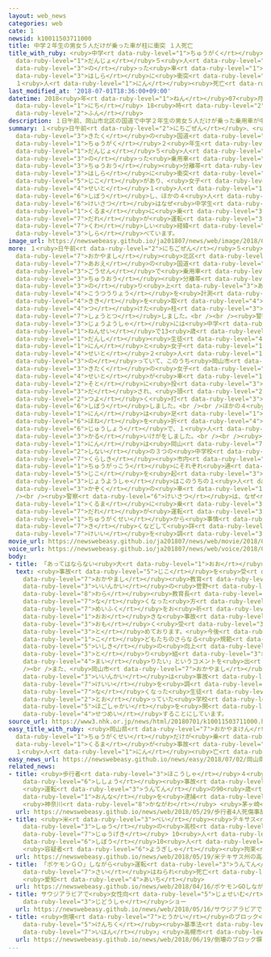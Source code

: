 ```yaml
---
layout: web_news
categories: web
cate: 1
newsid: k10011503711000
title: 中学２年生の男女５人だけが乗った車が柱に衝突 １人死亡
title_with_ruby: <ruby>中学<rt data-ruby-level="1">ちゅうがく</rt></ruby>２<ruby>年生<rt data-ruby-level="1">ねんせい</rt></ruby>の<ruby>男女<rt
  data-ruby-level="1">だんじょ</rt></ruby>５<ruby>人<rt data-ruby-level="1">にん</rt></ruby>だけが<ruby>乗<rt
  data-ruby-level="3">の</rt></ruby>った<ruby>車<rt data-ruby-level="1">くるま</rt></ruby>が<ruby>柱<rt
  data-ruby-level="3">はしら</rt></ruby>に<ruby>衝突<rt data-ruby-level="7">しょうとつ</rt></ruby>
  １<ruby>人<rt data-ruby-level="1">にん</rt></ruby><ruby>死亡<rt data-ruby-level="6">しぼう</rt></ruby>
last_modified_at: '2018-07-01T18:36:00+09:00'
datetime: 2018<ruby>年<rt data-ruby-level="1">ねん</rt></ruby>07<ruby>月<rt data-ruby-level="1">がつ</rt></ruby>01<ruby>日<rt
  data-ruby-level="1">にち</rt></ruby> 18<ruby>時<rt data-ruby-level="2">じ</rt></ruby>36<ruby>分<rt
  data-ruby-level="2">ふん</rt></ruby>
description: １日午前、岡山市北区の国道で中学２年生の男女５人だけが乗った乗用車が中央分離帯の柱に衝突する事故があり、女子生徒１人が死亡し、ほかの４人もけがをしました。警察はなぜ中学生だけで車に乗っていたかや誰が運転していたかなど、詳しい経緯を調べています。
summary: １<ruby>日午前<rt data-ruby-level="2">にちごぜん</rt></ruby>、<ruby>岡山市<rt data-ruby-level="7">おかやまし</rt></ruby><ruby>北区<rt
  data-ruby-level="3">きたく</rt></ruby>の<ruby>国道<rt data-ruby-level="2">こくどう</rt></ruby>で<ruby>中学<rt
  data-ruby-level="1">ちゅうがく</rt></ruby>２<ruby>年生<rt data-ruby-level="1">ねんせい</rt></ruby>の<ruby>男女<rt
  data-ruby-level="1">だんじょ</rt></ruby>５<ruby>人<rt data-ruby-level="1">にん</rt></ruby>だけが<ruby>乗<rt
  data-ruby-level="3">の</rt></ruby>った<ruby>乗用車<rt data-ruby-level="3">じょうようしゃ</rt></ruby>が<ruby>中央<rt
  data-ruby-level="3">ちゅうおう</rt></ruby><ruby>分離帯<rt data-ruby-level="7">ぶんりたい</rt></ruby>の<ruby>柱<rt
  data-ruby-level="3">はしら</rt></ruby>に<ruby>衝突<rt data-ruby-level="7">しょうとつ</rt></ruby>する<ruby>事故<rt
  data-ruby-level="5">じこ</rt></ruby>があり、<ruby>女子<rt data-ruby-level="1">じょし</rt></ruby><ruby>生徒<rt
  data-ruby-level="4">せいと</rt></ruby>１<ruby>人<rt data-ruby-level="1">にん</rt></ruby>が<ruby>死亡<rt
  data-ruby-level="6">しぼう</rt></ruby>し、ほかの４<ruby>人<rt data-ruby-level="1">にん</rt></ruby>もけがをしました。<ruby>警察<rt
  data-ruby-level="6">けいさつ</rt></ruby>はなぜ<ruby>中学生<rt data-ruby-level="1">ちゅうがくせい</rt></ruby>だけで<ruby>車<rt
  data-ruby-level="1">くるま</rt></ruby>に<ruby>乗<rt data-ruby-level="3">の</rt></ruby>っていたかや<ruby>誰<rt
  data-ruby-level="7">だれ</rt></ruby>が<ruby>運転<rt data-ruby-level="3">うんてん</rt></ruby>していたかなど、<ruby>詳<rt
  data-ruby-level="7">くわ</rt></ruby>しい<ruby>経緯<rt data-ruby-level="7">けいい</rt></ruby>を<ruby>調<rt
  data-ruby-level="3">しら</rt></ruby>べています。
image_url: https://newswebeasy.github.io/ja201807/news/web/image/2018/07/01/K10011503711_1807011841_1807011841_01_02.jpg
more: １<ruby>日午前<rt data-ruby-level="2">にちごぜん</rt></ruby>５<ruby>時<rt data-ruby-level="2">じ</rt></ruby>ごろ、<ruby>岡山市<rt
  data-ruby-level="7">おかやまし</rt></ruby><ruby>北区<rt data-ruby-level="3">きたく</rt></ruby><ruby>青江<rt
  data-ruby-level="7">あおえ</rt></ruby>の<ruby>国道<rt data-ruby-level="2">こくどう</rt></ruby>30<ruby>号線<rt
  data-ruby-level="3">ごうせん</rt></ruby>で<ruby>乗用車<rt data-ruby-level="3">じょうようしゃ</rt></ruby>が<ruby>中央<rt
  data-ruby-level="3">ちゅうおう</rt></ruby><ruby>分離帯<rt data-ruby-level="7">ぶんりたい</rt></ruby>に<ruby>乗<rt
  data-ruby-level="3">の</rt></ruby>り<ruby>上<rt data-ruby-level="3">あ</rt></ruby>げて、<ruby>交通量<rt
  data-ruby-level="4">こうつうりょう</rt></ruby>を<ruby>計測<rt data-ruby-level="5">けいそく</rt></ruby>する<ruby>機器<rt
  data-ruby-level="4">きき</rt></ruby>を<ruby>取<rt data-ruby-level="4">と</rt></ruby>り<ruby>付<rt
  data-ruby-level="4">つ</rt></ruby>けた<ruby>柱<rt data-ruby-level="3">はしら</rt></ruby>に<ruby>衝突<rt
  data-ruby-level="7">しょうとつ</rt></ruby>しました。<br /><br /><ruby>警察<rt data-ruby-level="6">けいさつ</rt></ruby>によりますと、<ruby>乗用車<rt
  data-ruby-level="3">じょうようしゃ</rt></ruby>には<ruby>中学<rt data-ruby-level="1">ちゅうがく</rt></ruby>２<ruby>年生<rt
  data-ruby-level="1">ねんせい</rt></ruby>で13<ruby>歳<rt data-ruby-level="7">さい</rt></ruby>の<ruby>男子<rt
  data-ruby-level="1">だんし</rt></ruby><ruby>生徒<rt data-ruby-level="4">せいと</rt></ruby>３<ruby>人<rt
  data-ruby-level="1">にん</rt></ruby>と<ruby>女子<rt data-ruby-level="1">じょし</rt></ruby><ruby>生徒<rt
  data-ruby-level="4">せいと</rt></ruby>２<ruby>人<rt data-ruby-level="1">にん</rt></ruby>が<ruby>乗<rt
  data-ruby-level="3">の</rt></ruby>っていて、このうち<ruby>岡山市<rt data-ruby-level="7">おかやまし</rt></ruby><ruby>北区<rt
  data-ruby-level="3">きたく</rt></ruby>の<ruby>女子<rt data-ruby-level="1">じょし</rt></ruby><ruby>生徒<rt
  data-ruby-level="4">せいと</rt></ruby>が<ruby>車<rt data-ruby-level="1">くるま</rt></ruby>の<ruby>外<rt
  data-ruby-level="2">そと</rt></ruby>に<ruby>投<rt data-ruby-level="3">な</rt></ruby>げ<ruby>出<rt
  data-ruby-level="3">だ</rt></ruby>され、<ruby>頭<rt data-ruby-level="2">あたま</rt></ruby>を<ruby>強<rt
  data-ruby-level="2">つよ</rt></ruby>く<ruby>打<rt data-ruby-level="3">う</rt></ruby>って<ruby>死亡<rt
  data-ruby-level="6">しぼう</rt></ruby>しました。<br /><br />ほかの４<ruby>人<rt data-ruby-level="1">にん</rt></ruby>のうち、３<ruby>人<rt
  data-ruby-level="1">にん</rt></ruby>は<ruby>足<rt data-ruby-level="1">あし</rt></ruby>の<ruby>骨<rt
  data-ruby-level="6">ほね</rt></ruby>を<ruby>折<rt data-ruby-level="4">お</rt></ruby>るなど<ruby>重傷<rt
  data-ruby-level="6">じゅうしょう</rt></ruby>で、１<ruby>人<rt data-ruby-level="1">にん</rt></ruby>は<ruby>軽<rt
  data-ruby-level="3">かる</rt></ruby>いけがをしました。<br /><br /><ruby>警察<rt data-ruby-level="6">けいさつ</rt></ruby>によりますと５<ruby>人<rt
  data-ruby-level="1">にん</rt></ruby>は<ruby>岡山<rt data-ruby-level="7">おかやま</rt></ruby><ruby>市内<rt
  data-ruby-level="2">しない</rt></ruby>の３つの<ruby>中学校<rt data-ruby-level="1">ちゅうがっこう</rt></ruby>と<ruby>倉敷<rt
  data-ruby-level="7">くらしき</rt></ruby><ruby>市内<rt data-ruby-level="2">しない</rt></ruby>の１つの<ruby>中学校<rt
  data-ruby-level="1">ちゅうがっこう</rt></ruby>にそれぞれ<ruby>通<rt data-ruby-level="2">とお</rt></ruby>っていて、<ruby>事故<rt
  data-ruby-level="5">じこ</rt></ruby>を<ruby>起<rt data-ruby-level="3">お</rt></ruby>こした<ruby>乗用車<rt
  data-ruby-level="3">じょうようしゃ</rt></ruby>はこのうちの１<ruby>人<rt data-ruby-level="1">にん</rt></ruby>の<ruby>家族<rt
  data-ruby-level="3">かぞく</rt></ruby>の<ruby>車<rt data-ruby-level="1">くるま</rt></ruby>だということです。<br
  /><br /><ruby>警察<rt data-ruby-level="6">けいさつ</rt></ruby>は、なぜ<ruby>中学生<rt data-ruby-level="1">ちゅうがくせい</rt></ruby>だけで<ruby>車<rt
  data-ruby-level="1">くるま</rt></ruby>に<ruby>乗<rt data-ruby-level="3">の</rt></ruby>っていたのかや<ruby>誰<rt
  data-ruby-level="7">だれ</rt></ruby>が<ruby>運転<rt data-ruby-level="3">うんてん</rt></ruby>していたのかなど<ruby>中学生<rt
  data-ruby-level="1">ちゅうがくせい</rt></ruby>から<ruby>事情<rt data-ruby-level="5">じじょう</rt></ruby>を<ruby>聴<rt
  data-ruby-level="7">き</rt></ruby>くなどして<ruby>詳<rt data-ruby-level="7">くわ</rt></ruby>しい<ruby>経緯<rt
  data-ruby-level="7">けいい</rt></ruby>を<ruby>調<rt data-ruby-level="3">しら</rt></ruby>べています。
movie_url: https://newswebeasy.github.io/ja201807/news/web/movie/2018/07/01/k10011503711_201807011943_201807011946.mp4
voice_url: https://newswebeasy.github.io/ja201807/news/web/voice/2018/07/01/k10011503711_201807011943_201807011946.mp3
body:
- title: 「あってはならない<ruby>大<rt data-ruby-level="1">おお</rt></ruby>きな<ruby>事故<rt data-ruby-level="5">じこ</rt></ruby>」
  text: <ruby>事故<rt data-ruby-level="5">じこ</rt></ruby>を<ruby>受<rt data-ruby-level="3">う</rt></ruby>けて<ruby>岡山市<rt
    data-ruby-level="7">おかやまし</rt></ruby><ruby>教育<rt data-ruby-level="3">きょういく</rt></ruby><ruby>委員会<rt
    data-ruby-level="3">いいんかい</rt></ruby>の<ruby>菅野<rt data-ruby-level="8">すがの</rt></ruby><ruby>和良<rt
    data-ruby-level="8">わら</rt></ruby><ruby>教育長<rt data-ruby-level="3">きょういくちょう</rt></ruby>は、「<ruby>亡<rt
    data-ruby-level="7">な</rt></ruby>くなった<ruby>方<rt data-ruby-level="2">ほう</rt></ruby>のご<ruby>冥福<rt
    data-ruby-level="7">めいふく</rt></ruby>をお<ruby>祈<rt data-ruby-level="7">いの</rt></ruby>りします。あってはならない<ruby>大<rt
    data-ruby-level="1">おお</rt></ruby>きな<ruby>事故<rt data-ruby-level="5">じこ</rt></ruby>であり、<ruby>重<rt
    data-ruby-level="3">おも</rt></ruby>く<ruby>受<rt data-ruby-level="3">う</rt></ruby>け<ruby>止<rt
    data-ruby-level="3">と</rt></ruby>めております。<ruby>今後<rt data-ruby-level="2">こんご</rt></ruby>は<ruby>子<rt
    data-ruby-level="1">こ</rt></ruby>どもたちのさらなる<ruby>規範<rt data-ruby-level="7">きはん</rt></ruby><ruby>意識<rt
    data-ruby-level="5">いしき</rt></ruby>の<ruby>向上<rt data-ruby-level="3">こうじょう</rt></ruby>に<ruby>取<rt
    data-ruby-level="3">と</rt></ruby>り<ruby>組<rt data-ruby-level="3">く</rt></ruby>んで<ruby>参<rt
    data-ruby-level="4">まい</rt></ruby>りたい」というコメントを<ruby>出<rt data-ruby-level="1">だ</rt></ruby>しました。<br
    /><br />また、<ruby>岡山市<rt data-ruby-level="7">おかやまし</rt></ruby><ruby>教育<rt data-ruby-level="3">きょういく</rt></ruby><ruby>委員会<rt
    data-ruby-level="3">いいんかい</rt></ruby>は<ruby>事故<rt data-ruby-level="5">じこ</rt></ruby>の<ruby>経緯<rt
    data-ruby-level="7">けいい</rt></ruby>を<ruby>調<rt data-ruby-level="3">しら</rt></ruby>べたうえで、<ruby>亡<rt
    data-ruby-level="7">な</rt></ruby>くなった<ruby>生徒<rt data-ruby-level="4">せいと</rt></ruby>が<ruby>通<rt
    data-ruby-level="2">とお</rt></ruby>っていた<ruby>学校<rt data-ruby-level="1">がっこう</rt></ruby>で、<ruby>保護者会<rt
    data-ruby-level="5">ほごしゃかい</rt></ruby>を<ruby>開<rt data-ruby-level="3">ひら</rt></ruby>いて<ruby>説明<rt
    data-ruby-level="4">せつめい</rt></ruby>することにしています。
source_url: https://www3.nhk.or.jp/news/html/20180701/k10011503711000.html
easy_title_with_ruby: <ruby>岡山県<rt data-ruby-level="7">おかやまけん</rt></ruby>で<ruby>中学生<rt
  data-ruby-level="1">ちゅうがくせい</rt></ruby>だけが<ruby>乗<rt data-ruby-level="3">の</rt></ruby>っていた<ruby>車<rt
  data-ruby-level="1">くるま</rt></ruby>が<ruby>事故<rt data-ruby-level="5">じこ</rt></ruby>
  １<ruby>人<rt data-ruby-level="1">にん</rt></ruby><ruby>亡<rt data-ruby-level="7">な</rt></ruby>くなる
easy_news_url: https://newswebeasy.github.io/news/easy/2018/07/02/岡山県で中学生だけが乗っていた車が事故-1人亡くなる
related_news:
- title: <ruby>歩行者<rt data-ruby-level="3">ほこうしゃ</rt></ruby>４<ruby>人<rt data-ruby-level="1">にん</rt></ruby><ruby>死傷<rt
    data-ruby-level="6">ししょう</rt></ruby><ruby>事故<rt data-ruby-level="5">じこ</rt></ruby>
    <ruby>運転<rt data-ruby-level="3">うんてん</rt></ruby>の90<ruby>歳<rt data-ruby-level="7">さい</rt></ruby><ruby>女<rt
    data-ruby-level="1">おんな</rt></ruby>を<ruby>逮捕<rt data-ruby-level="7">たいほ</rt></ruby>
    <ruby>神奈川<rt data-ruby-level="8">かながわ</rt></ruby> <ruby>茅ヶ崎<rt data-ruby-level="8">ちがさき</rt></ruby>
  url: https://newswebeasy.github.io/news/web/2018/05/29/歩行者4人死傷事故-運転の90歳女を逮捕-神奈川-茅ヶ崎
- title: <ruby>米<rt data-ruby-level="3">べい</rt></ruby><ruby>テキサス<rt data-ruby-level="3">てきさす</rt></ruby><ruby>州<rt
    data-ruby-level="3">しゅう</rt></ruby>の<ruby>高校<rt data-ruby-level="2">こうこう</rt></ruby>で<ruby>銃撃<rt
    data-ruby-level="7">じゅうげき</rt></ruby> 10<ruby>人<rt data-ruby-level="1">にん</rt></ruby><ruby>死亡<rt
    data-ruby-level="6">しぼう</rt></ruby>10<ruby>人<rt data-ruby-level="1">にん</rt></ruby>けが
    <ruby>容疑者<rt data-ruby-level="6">ようぎしゃ</rt></ruby><ruby>拘束<rt data-ruby-level="7">こうそく</rt></ruby>
  url: https://newswebeasy.github.io/news/web/2018/05/19/米テキサス州の高校で銃撃-10人死亡10人けが-容疑者拘束
- title: 「ポケモンＧＯ」しながら<ruby>運転<rt data-ruby-level="3">うんてん</rt></ruby>か 85<ruby>歳<rt
    data-ruby-level="7">さい</rt></ruby>はねられ<ruby>死亡<rt data-ruby-level="6">しぼう</rt></ruby>
    <ruby>愛知<rt data-ruby-level="4">あいち</rt></ruby>
  url: https://newswebeasy.github.io/news/web/2018/04/16/ポケモンGOしながら運転か-85歳はねられ死亡-愛知
- title: サウジアラビアで<ruby>女性向<rt data-ruby-level="5">じょせいむ</rt></ruby>けの<ruby>自動車<rt
    data-ruby-level="3">じどうしゃ</rt></ruby>ショー
  url: https://newswebeasy.github.io/news/web/2018/05/16/サウジアラビアで女性向けの自動車ショー
- title: <ruby>倒壊<rt data-ruby-level="7">とうかい</rt></ruby>のブロック<ruby>塀<rt data-ruby-level="7">べい</rt></ruby>は「<ruby>建築<rt
    data-ruby-level="5">けんちく</rt></ruby><ruby>基準法<rt data-ruby-level="5">きじゅんほう</rt></ruby><ruby>違反<rt
    data-ruby-level="7">いはん</rt></ruby>」<ruby>高槻市<rt data-ruby-level="8">たかつきし</rt></ruby>
  url: https://newswebeasy.github.io/news/web/2018/06/19/倒壊のブロック塀は建築基準法違反高槻市
...
```

